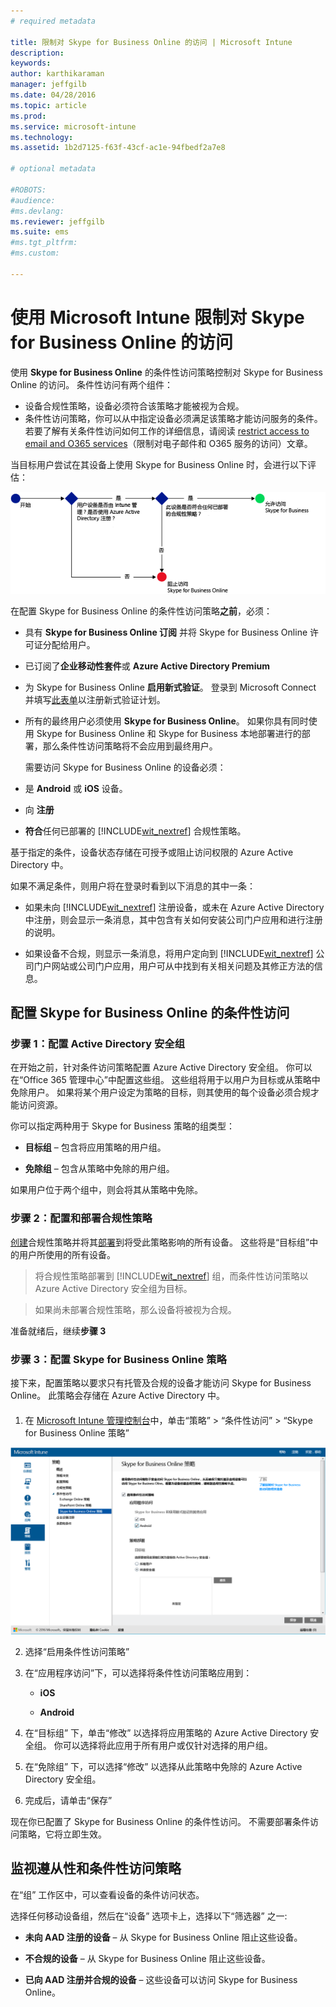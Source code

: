 ```yaml
---
# required metadata

title: 限制对 Skype for Business Online 的访问 | Microsoft Intune
description:
keywords:
author: karthikaraman
manager: jeffgilb
ms.date: 04/28/2016
ms.topic: article
ms.prod:
ms.service: microsoft-intune
ms.technology:
ms.assetid: 1b2d7125-f63f-43cf-ac1e-94fbedf2a7e8

# optional metadata

#ROBOTS:
#audience:
#ms.devlang:
ms.reviewer: jeffgilb
ms.suite: ems
#ms.tgt_pltfrm:
#ms.custom:

---
```


# 使用 Microsoft Intune 限制对 Skype for Business Online 的访问
使用 **Skype for Business Online** 的条件性访问策略控制对 Skype for Business Online 的访问。
条件性访问有两个组件：
- 设备合规性策略，设备必须符合该策略才能被视为合规。
- 条件性访问策略，你可以从中指定设备必须满足该策略才能访问服务的条件。
若要了解有关条件性访问如何工作的详细信息，请阅读 [restrict access to email and O365 services](restrict-access-to-email-and-o365-services-with-microsoft-intune.md)（限制对电子邮件和 O365 服务的访问）文章。

当目标用户尝试在其设备上使用 Skype for Business Online 时，会进行以下评估：

![图示显示了确定是允许访问还是阻止设备访问 Skype for Business Online 的决策点](../media/ConditionalAccess_SkypeforBusiness.png)

在配置 Skype for Business Online 的条件性访问策略**之前**，必须：
- 具有 **Skype for Business Online 订阅** 并将 Skype for Business Online 许可证分配给用户。
- 已订阅了**企业移动性套件**或 **Azure Active Directory Premium**
-   为 Skype for Business Online **启用新式验证**。 登录到 Microsoft Connect 并填写[此表单](https://connect.microsoft.com/office/Survey/NominationSurvey.aspx?SurveyID=17299&ProgramID=8715)以注册新式验证计划。
-  所有的最终用户必须使用 **Skype for Business Online**。 如果你具有同时使用 Skype for Business Online 和 Skype for Business 本地部署进行的部署，那么条件性访问策略将不会应用到最终用户。

    需要访问 Skype for Business Online 的设备必须：

-   是 **Android** 或 **iOS** 设备。

-   向 **注册**

-   **符合**任何已部署的 [!INCLUDE[wit_nextref](../includes/wit_nextref_md.md)] 合规性策略。


基于指定的条件，设备状态存储在可授予或阻止访问权限的 Azure Active Directory 中。

如果不满足条件，则用户将在登录时看到以下消息的其中一条：

-   如果未向 [!INCLUDE[wit_nextref](../includes/wit_nextref_md.md)] 注册设备，或未在 Azure Active Directory 中注册，则会显示一条消息，其中包含有关如何安装公司门户应用和进行注册的说明。

-   如果设备不合规，则显示一条消息，将用户定向到 [!INCLUDE[wit_nextref](../includes/wit_nextref_md.md)] 公司门户网站或公司门户应用，用户可从中找到有关相关问题及其修正方法的信息。

## 配置 Skype for Business Online 的条件性访问

### 步骤 1：配置 Active Directory 安全组
在开始之前，针对条件访问策略配置 Azure Active Directory 安全组。 你可以在“Office 365 管理中心”中配置这些组。 这些组将用于以用户为目标或从策略中免除用户。 如果将某个用户设定为策略的目标，则其使用的每个设备必须合规才能访问资源。

你可以指定两种用于 Skype for Business 策略的组类型：

-   **目标组** – 包含将应用策略的用户组。

-   **免除组** – 包含从策略中免除的用户组。

如果用户位于两个组中，则会将其从策略中免除。

### 步骤 2：配置和部署合规性策略
[创建](create-a-device-compliance-policy-in-microsoft-intune.md)合规性策略并将其[部署](deploy-and-monitor-a-device-compliance-policy-in-microsoft-intune.md)到将受此策略影响的所有设备。 这些将是“目标组”中的用户所使用的所有设备。

> 将合规性策略部署到 [!INCLUDE[wit_nextref](../includes/wit_nextref_md.md)] 组，而条件性访问策略以 Azure Active Directory 安全组为目标。


> 如果尚未部署合规性策略，那么设备将被视为合规。

准备就绪后，继续**步骤 3**

### 步骤 3：配置 Skype for Business Online 策略
接下来，配置策略以要求只有托管及合规的设备才能访问 Skype for Business Online。 此策略会存储在 Azure Active Directory 中。

####
1.  在 [Microsoft Intune 管理控制台](https://manage.microsoft.com)中，单击“策略”  > “条件性访问” > “Skype for Business Online 策略”

![Skype for Business Online 条件性访问策略页面的屏幕截图](./media/conditional_access_SFBPolicy.png)

2.  选择“启用条件性访问策略”

3.  在“应用程序访问”下，可以选择将条件性访问策略应用到：

    -   **iOS**

    -   **Android**

4.  在“目标组” 下，单击“修改”  以选择将应用策略的 Azure Active Directory 安全组。 你可以选择将此应用于所有用户或仅针对选择的用户组。

5.  在“免除组” 下，可以选择“修改”  以选择从此策略中免除的 Azure Active Directory 安全组。

6.  完成后，请单击“保存”

现在你已配置了 Skype for Business Online 的条件性访问。 不需要部署条件访问策略，它将立即生效。


## 监视遵从性和条件性访问策略
在“组”  工作区中，可以查看设备的条件访问状态。

选择任何移动设备组，然后在“设备”  选项卡上，选择以下“筛选器” 之一:

* **未向 AAD 注册的设备** – 从 Skype for Business Online 阻止这些设备。

* **不合规的设备** – 从 Skype for Business Online 阻止这些设备。

* **已向 AAD 注册并合规的设备** – 这些设备可以访问 Skype for Business Online。


<!--HONumber=May16_HO2-->


